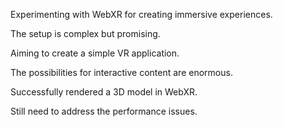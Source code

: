 Experimenting with WebXR for creating immersive experiences.

The setup is complex but promising.

Aiming to create a simple VR application.

The possibilities for interactive content are enormous.

Successfully rendered a 3D model in WebXR.

Still need to address the performance issues.